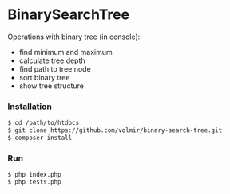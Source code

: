 BinarySearchTree
===============

Operations with binary tree (in console):
 - find minimum and maximum
 - calculate tree depth
 - find path to tree node
 - sort binary tree
 - show tree structure

### Installation

```sh
$ cd /path/to/htdocs
$ git clone https://github.com/volmir/binary-search-tree.git
$ composer install
```

### Run

```sh
$ php index.php
$ php tests.php
```
